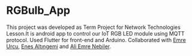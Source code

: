 # RGBulb_App

This project was developed as Term Project for Network Technologies Lesson.It is android app to control our IoT RGB LED module using MQTT protocol. Used Flutter for front-end and Arduino.
Collaborated with [Emre Urcu](https://github.com/emreurcu), [Enes Altıngemi](https://github.com/ealtingemi) and [Ali Emre Nebiler](https://github.com/aliemrenebiler).